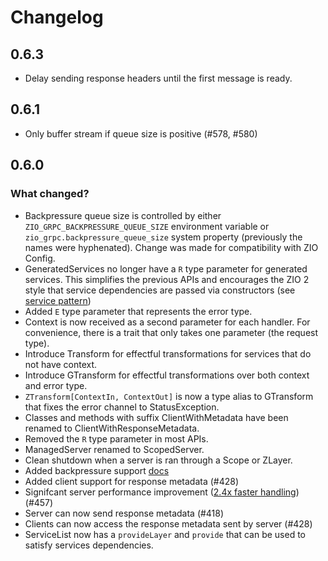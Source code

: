 # Changelog

## 0.6.3
* Delay sending response headers until the first message is ready.

## 0.6.1
* Only buffer stream if queue size is positive (#578, #580)

## 0.6.0

### What changed?

* Backpressure queue size is controlled by either
  `ZIO_GRPC_BACKPRESSURE_QUEUE_SIZE` environment variable or
  `zio_grpc.backpressure_queue_size` system property (previously the names
  were hyphenated). Change was made for compatibility with ZIO Config.
* GeneratedServices no longer have a `R` type parameter for generated services. This simplifies the previous APIs and encourages the ZIO 2
  style that service dependencies are passed via constructors (see [service pattern](https://zio.dev/reference/service-pattern/))
* Added `E` type parameter that represents the error type.
* Context is now received as a second parameter for each handler. For
  convenience, there is a trait that only takes one parameter (the request
  type).
* Introduce Transform for effectful transformations for services that do not have context.
* Introduce GTransform for effectful transformations over both context and error type.
* `ZTransform[ContextIn, ContextOut]` is now a type alias to GTransform that
  fixes the error channel to StatusException.
* Classes and methods with suffix ClientWithMetadata have been renamed to ClientWithResponseMetadata.
* Removed the `R` type parameter in most APIs.
* ManagedServer renamed to ScopedServer.
* Clean shutdown when a server is ran through a Scope or ZLayer.
* Added backpressure support [docs](https://scalapb.github.io/zio-grpc/docs/backpressure)
* Added client support for response metadata (#428)
* Signifcant server performance improvement ([2.4x faster handling](https://github.com/scalapb/zio-grpc/pull/457#issuecomment-1350234894)) (#457)
* Server can now send response metadata (#418)
* Clients can now access the response metadata sent by server (#428)
* ServiceList now has a `provideLayer` and `provide` that can be used to
  satisfy services dependencies.
